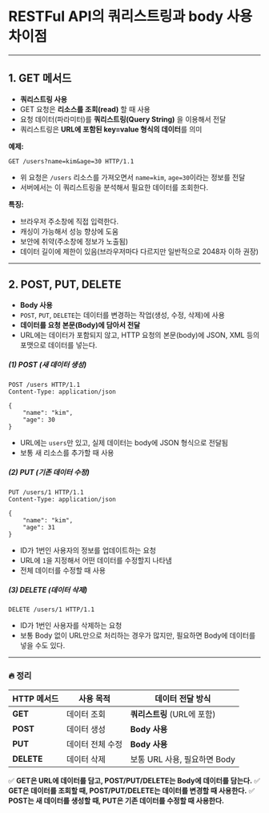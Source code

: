 # RESTFul API의 쿼리스트링과 body 사용 차이점

---

>

## 1. GET 메서드

- **쿼리스트링 사용**
- GET 요청은 **리소스를 조회(read)** 할 때 사용
- 요청 데이터(파라미터)를 **쿼리스트링(Query String)** 을 이용해서 전달
- 쿼리스트링은 **URL에 포함된 key=value 형식의 데이터**를 의미

**예제:**

```http
GET /users?name=kim&age=30 HTTP/1.1
```

- 위 요청은 `/users` 리소스를 가져오면서 `name=kim`, `age=30`이라는 정보를 전달
- 서버에서는 이 쿼리스트링을 분석해서 필요한 데이터를 조회한다. 

**특징:**

- 브라우저 주소창에 직접 입력한다. 
- 캐싱이 가능해서 성능 향상에 도움 
- 보안에 취약(주소창에 정보가 노출됨)
- 데이터 길이에 제한이 있음(브라우저마다 다르지만 일반적으로 2048자 이하 권장)

------

## 2. POST, PUT, DELETE

- **Body 사용**
- `POST`, `PUT`, `DELETE`는 데이터를 변경하는 작업(생성, 수정, 삭제)에 사용
- **데이터를 요청 본문(Body)에 담아서 전달**
- URL에는 데이터가 포함되지 않고, HTTP 요청의 본문(body)에 JSON, XML 등의 포맷으로 데이터를 넣는다.

##### (1) POST (새 데이터 생성)

```http
POST /users HTTP/1.1
Content-Type: application/json

{
    "name": "kim",
    "age": 30
}
```

- URL에는 `users`만 있고, 실제 데이터는 body에 JSON 형식으로 전달됨
- 보통 새 리소스를 추가할 때 사용

##### (2) PUT (기존 데이터 수정)

```http
PUT /users/1 HTTP/1.1
Content-Type: application/json

{
    "name": "kim",
    "age": 31
}
```

- ID가 1번인 사용자의 정보를 업데이트하는 요청
- URL에 `1`을 지정해서 어떤 데이터를 수정할지 나타냄
- 전체 데이터를 수정할 때 사용

##### (3) DELETE (데이터 삭제)

```http
DELETE /users/1 HTTP/1.1
```

- ID가 1번인 사용자를 삭제하는 요청
- 보통 Body 없이 URL만으로 처리하는 경우가 많지만, 필요하면 Body에 데이터를 넣을 수도 있다.

------

### 🔥 **정리**

| HTTP 메서드 | 사용 목적        | 데이터 전달 방식             |
| ----------- | ---------------- | ---------------------------- |
| **GET**     | 데이터 조회      | **쿼리스트링** (URL에 포함)  |
| **POST**    | 데이터 생성      | **Body 사용**                |
| **PUT**     | 데이터 전체 수정 | **Body 사용**                |
| **DELETE**  | 데이터 삭제      | 보통 URL 사용, 필요하면 Body |

✅ **GET은 URL에 데이터를 담고, POST/PUT/DELETE는 Body에 데이터를 담는다.**
✅ **GET은 데이터를 조회할 때, POST/PUT/DELETE는 데이터를 변경할 때 사용한다.**
✅ **POST는 새 데이터를 생성할 때, PUT은 기존 데이터를 수정할 때 사용한다.**